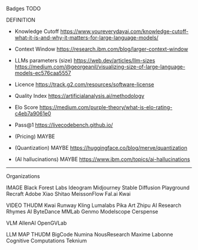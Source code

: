 Badges TODO

DEFINITION

* Knowledge Cutoff https://www.youreverydayai.com/knowledge-cutoff-what-it-is-and-why-it-matters-for-large-language-models/
* Context Window https://research.ibm.com/blog/larger-context-window
* LLMs parameters (size) https://web.dev/articles/llm-sizes https://medium.com/@georgeanil/visualizing-size-of-large-language-models-ec576caa5557
* Licence https://track.g2.com/resources/software-license

* Quality Index https://artificialanalysis.ai/methodology
* Elo Score https://medium.com/purple-theory/what-is-elo-rating-c4eb7a9061e0
* Pass@1 https://livecodebench.github.io/
* (Pricing) MAYBE
* (Quantization) MAYBE https://huggingface.co/blog/merve/quantization
* (AI hallucinations) MAYBE https://www.ibm.com/topics/ai-hallucinations

--------------------------------

Organizations

IMAGE 
 Black Forest Labs
 Ideogram
 Midjourney
 Stable Diffusion
 Playground
 Recraft
 Adobe
 Xiao Shitao
 MeissonFlow
 Fal.ai
 Kwai

VIDEO 
 THUDM
 Kwai
 Runway
 Kling
 Lumalabs
 Pika Art
 Zhipu AI
 Research
 Rhymes AI
 ByteDance
 MMLab
 Genmo
 Modelscope
 Cerspense	
 
 VLM
 AllenAI
 OpenGVLab
 
 LLM
 MAP
 THUDM
 BigCode
 Numina
 NousResearch
 Maxime Labonne
 Cognitive Computations
 Teknium
